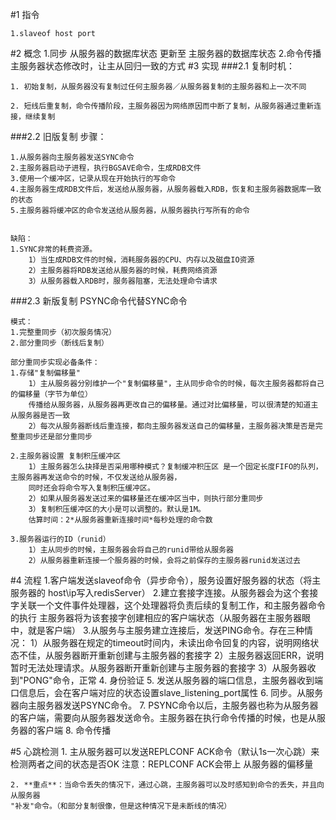 #1 指令
    
    1.slaveof host port
#2 概念
    1.同步
      从服务器的数据库状态 更新至 主服务器的数据库状态
    2.命令传播
      主服务器状态修改时，让主从回归一致的方式
#3 实现
###2.1
    复制时机：
    
    1. 初始复制，从服务器没有复制过任何主服务器／从服务器复制的主服务器和上一次不同
    
    2. 短线后重复制，命令传播阶段，主服务器因为网络原因而中断了复制，从服务器通过重新连接，继续复制
###2.2 旧版复制
    步骤：
    
    1.从服务器向主服务器发送SYNC命令
    2.主服务器启动子进程，执行BGSAVE命令，生成RDB文件
    3.使用一个缓冲区，记录从现在开始执行的写命令
    4.主服务器生成RDB文件后，发送给从服务器，从服务器载入RDB，恢复和主服务器数据库一致的状态
    5.主服务器将缓冲区的命令发送给从服务器，从服务器执行写所有的命令
    
    
    缺陷：
    1.SYNC非常的耗费资源。
        1）当生成RDB文件的时候，消耗服务器的CPU、内存以及磁盘IO资源
        2）主服务器将RDB发送给从服务器的时候，耗费网络资源
        3）从服务器载入RDB时，服务器阻塞，无法处理命令请求
        
###2.3 新版复制
    PSYNC命令代替SYNC命令
    
    模式：
    1.完整重同步（初次服务情况）
    2.部分重同步（断线后复制）
    
    部分重同步实现必备条件：
    1.存储"复制偏移量"
        1）主从服务器分别维护一个"复制偏移量"，主从同步命令的时候，每次主服务器都将自己的偏移量（字节为单位）
        传播给从服务器，从服务器再更改自己的偏移量。通过对比偏移量，可以很清楚的知道主从服务器是否一致
        2）每次从服务器断线后重连接，都向主服务器发送自己的偏移量，主服务器决策是否是完整重同步还是部分重同步
        
    2.主服务器设置 复制积压缓冲区
        1）主服务器怎么抉择是否采用哪种模式？复制缓冲积压区 是一个固定长度FIFO的队列，主服务器再发送命令的时候，不仅发送给从服务器，
        同时还会将命令写入复制积压缓冲区。
        2）如果从服务器发送过来的偏移量还在缓冲区当中，则执行部分重同步
        3）复制积压缓冲区的大小是可以调整的。默认是1M。
        估算时间：2*从服务器重新连接时间*每秒处理的命令数
    
    3.服务器运行的ID（runid）
        1）主从同步的时候，主服务器会将自己的runid带给从服务器
        2）从服务器重新连接一个服务器的时候，会将之前保存的主服务器runid发送过去
#4 流程
    1.客户端发送slaveof命令（异步命令），服务设置好服务器的状态（将主服务器的 host\ip写入redisServer）
    2.建立套接字连接。从服务器会为这个套接字关联一个文件事件处理器，这个处理器将负责后续的复制工作，和主服务器命令的执行
      主服务器将为该套接字创建相应的客户端状态（从服务器在主服务器眼中，就是客户端）
    3.从服务与主服务建立连接后，发送PING命令。存在三种情况：
        1）从服务器在规定的timeout时间内，未读出命令回复的内容，说明网络状态不佳，从服务器断开重新创建与主服务器的套接字
        2）主服务器返回ERR，说明暂时无法处理请求。从服务器断开重新创建与主服务器的套接字
        3）从服务器收到"PONG"命令，正常
    4. 身份验证
    5. 发送从服务器的端口信息，主服务器收到端口信息后，会在客户端对应的状态设置slave_listening_port属性
    6. 同步。从服务器向主服务器发送PSYNC命令。
    7. PSYNC命令以后，主服务器也称为从服务器的客户端，需要向从服务器发送命令。主服务器在执行命令传播的时候，也是从服务器的客户端
    8. 命令传播
    
#5 心跳检测
    1. 主从服务器可以发送REPLCONF ACK命令（默认1s一次心跳）来检测两者之间的状态是否OK
    注意：REPLCONF ACK会带上 从服务器的偏移量
    
    2. **重点**：当命令丢失的情况下，通过心跳，主服务器可以及时感知到命令的丢失，并且向从服务器
    "补发"命令。（和部分复制很像，但是这种情况下是未断线的情况）
   
    